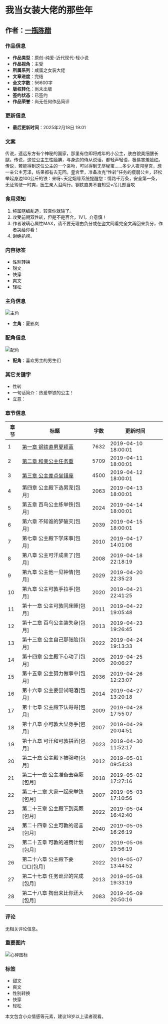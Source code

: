 # 我当女装大佬的那些年

## 作者：[一瓶陈醋](http://www.jjwxc.net/oneauthor.php?authorid=461992)

### 作品信息
- **作品类型**：原创-纯爱-近代现代-轻小说
- **作品视角**：主受
- **所属系列**：咸蛋之女装大佬
- **文章进度**：完结
- **全文字数**：56600字
- **版权转化**：尚未出版
- **签约状态**：已签约
- **作品荣誉**：尚无任何作品简评

### 更新信息
- **最后更新时间**：2025年2月18日 19:01

### 文案
传说，遥远东方有个神秘的国家，那里有位即将成年的小公主，肤白貌美细腰长腿。传说，这位公主生性腼腆，与身边的侍从说话，都轻声轻语，极易害羞脸红。传说，若能得到这位公主的一个亲吻，可以得到无尽秘宝……多少人夜闯皇宫，想一亲公主芳泽，结果都有去无回。皇宫里，准备攻克“性转”任务的瘦弱公主，轻松举起身边100公斤的铁：来呀~天定姻缘系统提醒您：情路千万条，安全第一条，无证驾驶一时爽，医生亲人泪两行。钢铁直男不自知受×吊儿郎当攻

### 食用须知
1. 纯属瞎编乱造，较真你就输了。
2. 攻受前期双性转，但是不是百合，1V1，介意慎！
3. 作者玻璃心属性MAX，请不要无理由负分或在盗文网看完全文再回来负分，作者哭给你看！
4. 谢绝扒榜。

### 内容标签
- 性别转换
- 甜文
- 快穿
- 爽文
- 轻松

### 主角信息
![主角](//static.jjwxc.net/images/basic/main_role.png)
- **主角**：夏影岚

### 配角信息
![配角](//static.jjwxc.net/images/basic/costar.png)
- **配角**：喜欢男主的男生们

### 其它关键字
- 性转
- 一句话简介：热爱举铁的公主！
- 立意：    

### 章节信息
| 章节 | 标题 | 字数 | 更新时间 |
|------|------|------|----------|
| 1 | [第一章 钢铁直男夏颖蓝](http://www.jjwxc.net/onebook.php?novelid=4074400&chapterid=1) | 7632 | 2019-04-10 18:00:01 |
| 2 | [第二章 和亲公主任务重](http://www.jjwxc.net/onebook.php?novelid=4074400&chapterid=2) | 5709 | 2019-04-11 18:00:01 |
| 3 | [第三章 公主差点坐错座](http://www.jjwxc.net/onebook.php?novelid=4074400&chapterid=3) | 4500 | 2019-04-12 18:00:01 |
| 4 | 第四章 公主殿下选男宠\[包月\] | 2063 | 2019-04-13 18:00:01 |
| 5 | 第五章 百鸟公主练举铁\[包月\] | 2024 | 2019-04-14 18:00:01 |
| 6 | 第六章 不知谁的梦破灭\[包月\] | 2039 | 2019-04-15 18:00:01 |
| 7 | 第七章 公主殿下学床事\[包月\] | 2010 | 2019-04-17 14:01:06 |
| 8 | 第八章 公主可汗成亲了\[包月\] | 2008 | 2019-04-18 22:18:19 |
| 9 | 第九章 公主他一见钟情\[包月\] | 2029 | 2019-04-20 22:35:23 |
| 10 | 第九章 公主可敦手拉手\[包月\] | 2020 | 2019-04-21 22:41:25 |
| 11 | 第十一章 公主可敦同床睡\[包月\] | 2011 | 2019-04-22 19:05:48 |
| 12 | 第十二章 百鸟公主装失身\[包月\] | 2013 | 2019-04-23 19:26:45 |
| 13 | 第十三章 公主自己那张脸\[包月\] | 2022 | 2019-04-24 19:13:33 |
| 14 | 第十四章 公主殿下心动了\[包月\] | 2005 | 2019-04-25 20:06:27 |
| 15 | 第十五章 公主努力做事中\[包月\] | 2036 | 2019-04-26 12:23:07 |
| 16 | 第十六章 公主要尝试喝酒\[包月\] | 2014 | 2019-04-27 13:20:18 |
| 17 | 第十七章 公主殿下认哥哥\[包月\] | 2009 | 2019-04-28 17:55:07 |
| 18 | 第十八章 小可敦大显身手\[包月\] | 2007 | 2019-04-29 20:04:51 |
| 19 | 第十九章 可汗和可敦拼酒\[包月\] | 2023 | 2019-04-30 11:52:17 |
| 20 | 第二十章 公主殿下被强吻\[包月\] | 2012 | 2019-05-01 09:54:33 |
| 21 | 第二十一章 公主准备去突厥\[包月\] | 2018 | 2019-05-02 17:27:16 |
| 22 | 第二十二章 大家一起来举铁\[包月\] | 2007 | 2019-05-03 17:10:56 |
| 23 | 第二十三章 公主殿下到突厥\[包月\] | 2022 | 2019-05-04 16:42:40 |
| 24 | 第二十四章 公主可敦的谣言\[包月\] | 2040 | 2019-05-05 16:26:19 |
| 25 | 第二十五章 可敦的通商计划\[包月\] | 2007 | 2019-05-06 19:56:19 |
| 26 | 第二十六章 公主殿下要□□\[包月\] | 2022 | 2019-05-07 13:44:52 |
| 27 | 第二十七章 任务诡异的完成\[包月\] | 2013 | 2019-05-08 19:33:19 |
| 28 | 第二十八章 掏出来比你还大\[包月\] | 2083 | 2019-05-09 20:50:16 |

### 评论
无相关评论信息。

### 重要图片
![心碎图标](//static.jjwxc.net/images/broken-heart.png)

### 标签
- 甜文
- 爽文
- 性别转换
- 快穿
- 轻松

本文包含小众情感等元素，建议18岁以上读者观看。